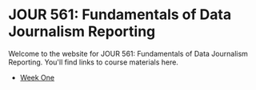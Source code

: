 # JOUR 561: Fundamentals of Data                   Journalism Reporting
Welcome to the website for JOUR 561: Fundamentals of Data                   Journalism Reporting. You'll find links to course materials here.

* [Week One]()


```

```